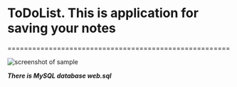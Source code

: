 # ToDoList. This is application for saving your notes
======================================================

![screenshot of sample](http://images.vfl.ru/ii/1565298486/c148472c/27483482.png)

***There is MySQL database web.sql*** 
